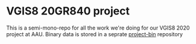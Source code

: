 # VGIS8 20GR840 project
This is a semi-mono-repo for all the work we're doing for our VGIS8 2020 project at AAU.
Binary data is stored in a seprate [project-bin](https://github.com/VGIS8/project-bin) repository
